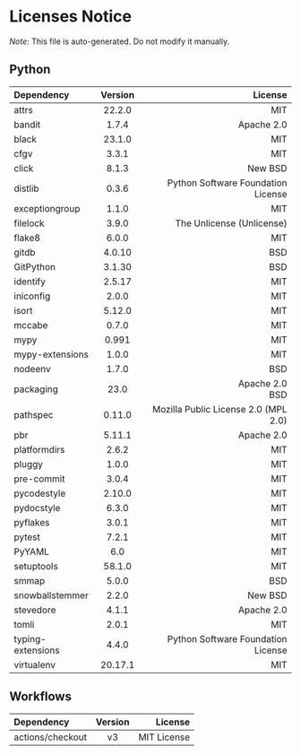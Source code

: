 # Licenses Notice
*Note*: This file is auto-generated. Do not modify it manually.
## Python
| Dependency | Version | License |
|:-----------|:-------:|--------:|
|attrs|22.2.0|MIT|
|bandit|1.7.4|Apache 2.0|
|black|23.1.0|MIT|
|cfgv|3.3.1|MIT|
|click|8.1.3|New BSD|
|distlib|0.3.6|Python Software Foundation License|
|exceptiongroup|1.1.0|MIT|
|filelock|3.9.0|The Unlicense (Unlicense)|
|flake8|6.0.0|MIT|
|gitdb|4.0.10|BSD|
|GitPython|3.1.30|BSD|
|identify|2.5.17|MIT|
|iniconfig|2.0.0|MIT|
|isort|5.12.0|MIT|
|mccabe|0.7.0|MIT|
|mypy|0.991|MIT|
|mypy-extensions|1.0.0|MIT|
|nodeenv|1.7.0|BSD|
|packaging|23.0|Apache 2.0<br/>BSD|
|pathspec|0.11.0|Mozilla Public License 2.0 (MPL 2.0)|
|pbr|5.11.1|Apache 2.0|
|platformdirs|2.6.2|MIT|
|pluggy|1.0.0|MIT|
|pre-commit|3.0.4|MIT|
|pycodestyle|2.10.0|MIT|
|pydocstyle|6.3.0|MIT|
|pyflakes|3.0.1|MIT|
|pytest|7.2.1|MIT|
|PyYAML|6.0|MIT|
|setuptools|58.1.0|MIT|
|smmap|5.0.0|BSD|
|snowballstemmer|2.2.0|New BSD|
|stevedore|4.1.1|Apache 2.0|
|tomli|2.0.1|MIT|
|typing-extensions|4.4.0|Python Software Foundation License|
|virtualenv|20.17.1|MIT|
## Workflows
| Dependency | Version | License |
|:-----------|:-------:|--------:|
|actions/checkout|v3|MIT License|

